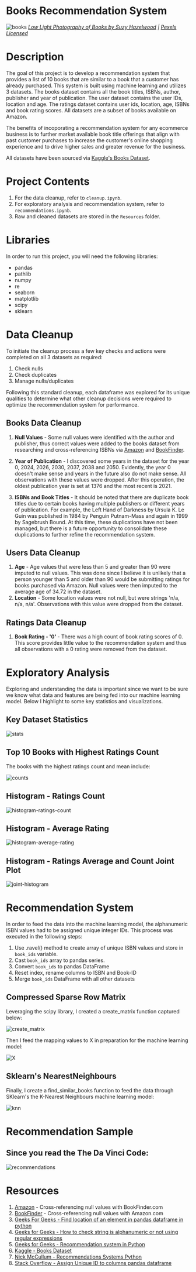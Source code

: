 # Books Recommendation System

![books](Images/books.png)
*[Low Light Photography of Books by Suzy Hazelwood](https://www.pexels.com/photo/low-light-photography-of-books-1301585/) | [Pexels Licensed](https://www.pexels.com/license/)*


# Description
The goal of this project is to develop a recommendation system that provides a list of 10 books that are similar to a book that a customer has already purchased. This system is built using machine learning and utilizes 3 datasets. The books dataset contains all the book titles, ISBNs, author, publisher and year of publication. The user dataset contains the user IDs, location and age. The ratings dataset contains user ids, location, age, ISBNs and book rating scores. All datasets are a subset of books available on Amazon.

The benefits of incoporating a recommendation system for any ecommerce business is to further market available book title offerings that align with past customer purchases to increase the customer's online shopping experience and to drive higher sales and greater revenue for the business.

All datasets have been sourced via [Kaggle's Books Dataset](https://www.kaggle.com/datasets/saurabhbagchi/books-dataset).

# Project Contents
1. For the data cleanup, refer to `cleanup.ipynb`.
2. For exploratory analysis and recommendation system, refer to `recommendations.ipynb`.
3. Raw and cleaned datasets are stored in the `Resources` folder.

# Libraries
In order to run this project, you will need the following libraries:

- pandas
- pathlib
- numpy
- re
- seaborn
- matplotlib
- scipy
- sklearn

# Data Cleanup 
To initiate the cleanup process a few key checks and actions were completed on all 3 datasets as required:
1. Check nulls
2. Check duplicates
3. Manage nulls/duplicates

Following this standard cleanup, each dataframe was explored for its unique qualities to determine what other cleanup decisions were required to optimize the recommendation system for performance.

## Books Data Cleanup

1. <b>Null Values</b> - Some null values were identified with the author and publisher, thus correct values were added to the books dataset from researching and cross-referencing ISBNs via [Amazon](https://www.amazon.com/) and [BookFinder](https://bookfinder.com/).<br/>

2. <b>Year of Publication</b> - I discovered some years in the dataset for the year 0, 2024, 2026, 2030, 2037, 2038 and 2050. Evidently, the year 0 doesn't make sense and years in the future also do not make sense. All observations with these values were dropped. After this operation, the oldest publication year is set at 1376 and the most recent is 2021.<br/>
3. <b>ISBNs and Book Titles</b> - It should be noted that there are duplicate book titles due to certain books having multiple publishers or different years of publication. For example, the Left Hand of Darkness by Ursula K. Le Guin was published in 1984 by Penguin Putnam-Mass and again in 1999 by Sagebrush Bound. At this time, these duplications have not been managed, but there is a future opportunity to consolidate these duplications to further refine the recommendation system.<br/>


## Users Data Cleanup
1. <b>Age</b> - Age values that were less than 5 and greater than 90 were imputed to null values. This was done since I believe it is unlikely that a person younger than 5 and older than 90 would be submitting ratings for books purchased via Amazon. Null values were then imputed to the average age of 34.72 in the dataset. <br/>
2. <b>Location</b> - Some location values were not null, but were strings 'n/a, n/a, n/a'. Observations with this value were dropped from the dataset.<br/>

## Ratings Data Cleanup
1. <b>Book Rating - '0' </b> - There was a high count of book rating scores of 0. This score provides little value to the recommendation system and thus all observations with a 0 rating were removed from the dataset.<br/>

# Exploratory Analysis

Exploring and understanding the data is important since we want to be sure we know what data and features are being fed into our machine learning model. Below I highlight to some key statistics and visualizations.

## Key Dataset Statistics


![stats](Images/stats.png)

## Top 10 Books with Highest Ratings Count
The books with the highest ratings count and mean include:

![counts](Images/counts.png)

## Histogram - Ratings Count
![histogram-ratings-count](Images/histo1.png)

## Histogram - Average Rating
![histogram-average-rating](Images/histo2.png)

## Histogram - Ratings Average and Count Joint Plot
![joint-histogram](Images/joint-histo.png)


# Recommendation System

In order to feed the data into the machine learning model, the alphanumeric ISBN values had to be assigned unique integer IDs. This process was executed in the following steps:

1. Use .ravel() method to create array of unique ISBN values and store in `book_ids` variable.
2. Cast `book_ids` array to pandas series.
3. Convert `book_ids` to pandas DataFrame
4. Reset index, rename columns to ISBN and Book-ID
5. Merge `book_ids` DataFrame with all other datasets

## Compressed Sparse Row Matrix
Leveraging the scipy library, I created a create_matrix function captured below:

![create_matrix](Images/create_matrix.png)

Then I feed the mapping values to X in preparation for the machine learning model:

![X](Images/X.png)

## Sklearn's NearestNeighbours

Finally, I create a find_similar_books function to feed the data through SKlearn's the K-Nearest Neighbours machine learning model:

![knn](Images/knn.png)

 

# Recommendation Sample

## Since you read the The Da Vinci Code:

![recommendations](Images/da-vinci-code-recommendations.png)

# Resources

1. [Amazon](https://www.amazon.com/) - Cross-referencing null values with BookFinder.com
2. [BookFinder](https://bookfinder.com/) - Cross-referencing null values with Amazon.com
3. [Geeks For Geeks - Find location of an element in pandas dataframe in python](https://www.geeksforgeeks.org/find-location-of-an-element-in-pandas-dataframe-in-python/)
4. [Geeks for Geeks - How to check string is alphanumeric or not using regular expressions](https://www.geeksforgeeks.org/how-to-check-string-is-alphanumeric-or-not-using-regular-expression/)
5. [Geeks for Geeks - Recommendation system in Python](https://www.geeksforgeeks.org/recommendation-system-in-python/?ref=rp)
6. [Kaggle - Books Dataset](https://www.kaggle.com/code/saurabhbagchi/recommender-system-for-books) 
7. [Nick McCullum - Recommendations Systems Python](https://nickmccullum.com/python-machine-learning/recommendation-systems-python/)
8. [Stack Overflow - Assign Unique ID to columns pandas dataframe](https://stackoverflow.com/questions/33283086/assign-unique-id-to-columns-pandas-data-frame)
